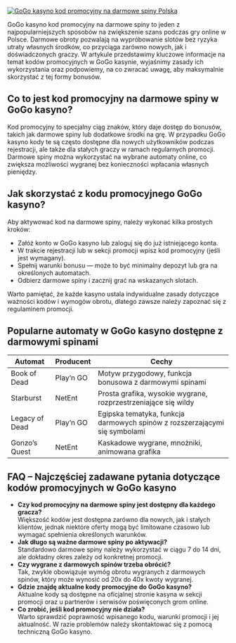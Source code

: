 [![GoGo kasyno kod promocyjny na darmowe spiny Polska](https://123-caf.pages.dev/gitsignup.png)](https://vrmoo.ru/Bt82HjjY)

<p>GoGo kasyno kod promocyjny na darmowe spiny to jeden z najpopularniejszych sposobów na zwiększenie szans podczas gry online w Polsce. Darmowe obroty pozwalają na wypróbowanie slotów bez ryzyka utraty własnych środków, co przyciąga zarówno nowych, jak i doświadczonych graczy. W artykule przedstawimy kluczowe informacje na temat kodów promocyjnych w GoGo kasynie, wyjaśnimy zasady ich wykorzystania oraz podpowiemy, na co zwracać uwagę, aby maksymalnie skorzystać z tej formy bonusów.</p>  <h2>Co to jest kod promocyjny na darmowe spiny w GoGo kasyno?</h2> <p>Kod promocyjny to specjalny ciąg znaków, który daje dostęp do bonusów, takich jak darmowe spiny lub dodatkowe środki na grę. W przypadku GoGo kasyno kody te są często dostępne dla nowych użytkowników podczas rejestracji, ale także dla stałych graczy w ramach regularnych promocji. Darmowe spiny można wykorzystać na wybrane automaty online, co zwiększa możliwości wygranej bez konieczności wpłacania własnych pieniędzy.</p>  <h2>Jak skorzystać z kodu promocyjnego GoGo kasyno?</h2> <p>Aby aktywować kod na darmowe spiny, należy wykonać kilka prostych kroków:</p> <ul>   <li>Załóż konto w GoGo kasyno lub zaloguj się do już istniejącego konta.</li>   <li>W trakcie rejestracji lub w sekcji promocji wpisz kod promocyjny (jeśli jest wymagany).</li>   <li>Spełnij warunki bonusu — może to być minimalny depozyt lub gra na określonych automatach.</li>   <li>Odbierz darmowe spiny i zacznij grać na wskazanych slotach.</li> </ul> <p>Warto pamiętać, że każde kasyno ustala indywidualne zasady dotyczące ważności kodów i wymogów obrotu, dlatego zawsze należy zapoznać się z regulaminem promocji.</p>  <h2>Popularne automaty w GoGo kasyno dostępne z darmowymi spinami</h2>  <table>   <thead>     <tr>       <th>Automat</th>       <th>Producent</th>       <th>Cechy</th>     </tr>   </thead>   <tbody>     <tr>       <td>Book of Dead</td>       <td>Play’n GO</td>       <td>Motyw przygodowy, funkcja bonusowa z darmowymi spinami</td>     </tr>     <tr>       <td>Starburst</td>       <td>NetEnt</td>       <td>Prosta grafika, wysokie wygrane, rozprzestrzeniające się wildy</td>     </tr>     <tr>       <td>Legacy of Dead</td>       <td>Play’n GO</td>       <td>Egipska tematyka, funkcja darmowych spinów z rozszerzającymi się symbolami</td>     </tr>     <tr>       <td>Gonzo’s Quest</td>       <td>NetEnt</td>       <td>Kaskadowe wygrane, mnożniki, animowana grafika</td>     </tr>   </tbody> </table>  <h2>FAQ – Najczęściej zadawane pytania dotyczące kodów promocyjnych w GoGo kasyno</h2> <ul>   <li><strong>Czy kod promocyjny na darmowe spiny jest dostępny dla każdego gracza?</strong><br>Większość kodów jest dostępna zarówno dla nowych, jak i stałych klientów, jednak niektóre oferty mogą być limitowane czasowo lub wymagać spełnienia określonych warunków.</li>   <li><strong>Jak długo są ważne darmowe spiny po aktywacji?</strong><br>Standardowo darmowe spiny należy wykorzystać w ciągu 7 do 14 dni, ale dokładny okres zależy od konkretnej promocji.</li>   <li><strong>Czy wygrane z darmowych spinów trzeba obrócić?</strong><br>Tak, zwykle obowiązuje wymóg obrotu wygranych z darmowych spinów, który może wynosić od 20x do 40x kwoty wygranej.</li>   <li><strong>Gdzie znajdę aktualne kody promocyjne do GoGo kasyno?</strong><br>Aktualne kody są dostępne na oficjalnej stronie kasyna w sekcji promocji oraz u partnerów i serwisów poświęconych grom online.</li>   <li><strong>Co zrobić, jeśli kod promocyjny nie działa?</strong><br>Warto sprawdzić poprawność wpisanego kodu, warunki promocji i jej aktualność. W razie problemów należy skontaktować się z pomocą techniczną GoGo kasyno.</li> </ul>